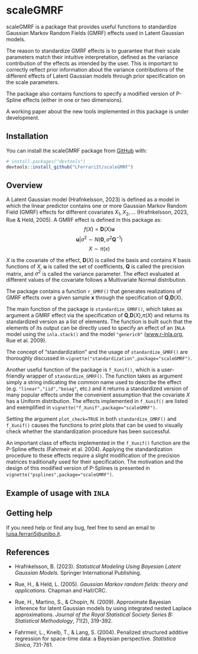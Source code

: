 
<!-- README.md is generated from README.Rmd. Please edit that file -->

# scaleGMRF

<!-- badges: start -->
<!-- badges: end -->

scaleGMRF is a package that provides useful functions to standardize
Gaussian Markov Random Fields (GMRF) effects used in Latent Gaussian
models.

The reason to standardize GMRF effects is to guarantee that their scale
parameters match their intuitive interpretation, defined as the variance
contribution of the effects as intended by the user. This is important
to correctly reflect prior information about the variance contributions
of the different effects of Latent Gaussian models through prior
specification on the scale parameters.

The package also contains functions to specify a modified version of
P-Spline effects (either in one or two dimensions).

A working paper about the new tools implemented in this package is under
development.

## Installation

You can install the scaleGMRF package from [GitHub](https://github.com/)
with:

``` r
# install.packages("devtools")
devtools::install_github("LFerrariIt/scaleGMRF")
```

## Overview

A Latent Gaussian model (Hrafnkelsson, 2023) is defined as a model in
which the linear predictor contains one or more Gaussian Markov Random
Field (GMRF) effects for different covariates $X_1,X_2,...$
(Hrafnkelsson, 2023, Rue & Held, 2005). A GMRF effect is defined in this
package as: $$f(X)=\mathbf{D}(X)\mathbf{u}$$
$$\mathbf{u}|\sigma^2 \sim N(\mathbf{0},\sigma^2 \mathbf{Q}^{-1})$$
$$ X\sim \pi(x)$$

$X$ is the covariate of the effect, $\mathbf{D}(X)$ is called the basis
and contains $K$ basis functions of $X$, $\mathbf{u}$ is called the set
of coefficients, $\mathbf{Q}$ is called the precision matrix, and
$\sigma^2$ is called the variance parameter. The effect evaluated at
different values of the covariate follows a Multivariate Normal
distribution.

The package contains a function `r_GMRF()` that generates realizations
of GMRF effects over a given sample $\mathbf{x}$ through the
specification of $\mathbf{Q}$,$\mathbf{D}(X)$.

The main function of the package is `standardize_GMRF()`, which takes as
argument a GMRF effect via the specification of
$\mathbf{Q}$,$\mathbf{D}(X)$,$\pi(X)$ and returns its standardized
version as a list of elements. The function is built such that the
elements of its output can be directly used to specify an effect of an
`INLA` model using the `inla.stack()` and the model `"generic0"`
(www.r-inla.org, Rue et al. 2009).

The concept of “standardization” and the usage of `standardize_GMRF()`
are thoroughly discussed in
`vignette("standardization",package="scaleGMRF")`.

Another useful function of the package is `f_Xunif()`, which is a
user-friendly wrapper of `standardize_GMRF()`. The function takes as
argument simply a string indicating the common name used to describe the
effect (e.g. `"linear","iid","besag"`, etc.) and it returns a
standardized version of many popular effects under the convenient
assumption that the covariate $X$ has a Uniform distribution. The
effects implemented in `f_Xunif()` are listed and exemplified in
`vignette("f_Xunif",package="scaleGMRF")`.

Setting the argument `plot_check=TRUE` in both `standardize_GMRF()` and
`f_Xunif()` causes the functions to print plots that can be used to
visually check whether the standardization procedure has been
successful.

An important class of effects implemented in the `f_Xunif()` function
are the P-Spline effects (Fahrmeir et al. 2004). Applying the
standardization procedure to these effects require a slight modification
of the precision matrices traditionally used for their specification.
The motivation and the design of this modified version of P-Splines is
presented in `vignette("psplines",package="scaleGMRF")`.

## Example of usage with `INLA`

## Getting help

If you need help or find any bug, feel free to send an email to
<luisa.ferrari5@unibo.it>.

## References

- Hrafnkelsson, B. (2023). *Statistical Modeling Using Bayesian Latent
  Gaussian Models.* Springer International Publishing.

- Rue, H., & Held, L. (2005). *Gaussian Markov random fields: theory and
  applications*. Chapman and Hall/CRC.

- Rue, H., Martino, S., & Chopin, N. (2009). Approximate Bayesian
  inference for latent Gaussian models by using integrated nested
  Laplace approximations. *Journal of the Royal Statistical Society
  Series B: Statistical Methodology*, 71(2), 319-392.

- Fahrmeir, L., Kneib, T., & Lang, S. (2004). Penalized structured
  additive regression for space-time data: a Bayesian perspective.
  *Statistica Sinica*, 731-761.
